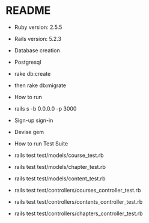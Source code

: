 # README

* Ruby version: 2.5.5
* Rails version: 5.2.3

* Database creation
* Postgresql
* rake db:create
* then rake db:migrate

* How to run
* rails s -b 0.0.0.0 -p 3000

* Sign-up sign-in
* Devise gem

* How to run Test Suite
* rails test test/models/course_test.rb 
* rails test test/models/chapter_test.rb 
* rails test test/models/content_test.rb
* rails test test/controllers/courses_controller_test.rb 
* rails test test/controllers/contents_controller_test.rb 
* rails test test/controllers/chapters_controller_test.rb 
